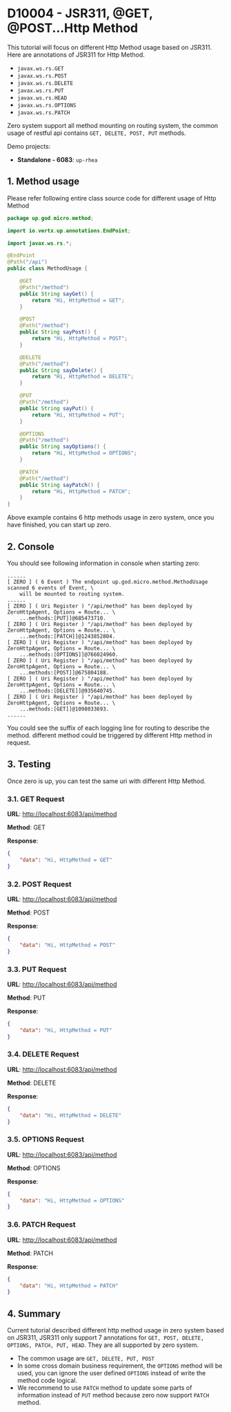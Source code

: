 # D10004 - JSR311, @GET, @POST...Http Method

This tutorial will focus on different Http Method usage based on JSR311. Here are annotations of JSR311 for Http Method.

* `javax.ws.rs.GET`
* `javax.ws.rs.POST`
* `javax.ws.rs.DELETE`
* `javax.ws.rs.PUT`
* `javax.ws.rs.HEAD`
* `javax.ws.rs.OPTIONS`
* `javax.ws.rs.PATCH`

Zero system support all method mounting on routing system, the common usage of restful api
contains `GET, DELETE, POST, PUT` methods.

Demo projects:

* **Standalone - 6083**: `up-rhea`

## 1. Method usage

Please refer following entire class source code for different usage of Http Method

```java
package up.god.micro.method;

import io.vertx.up.annotations.EndPoint;

import javax.ws.rs.*;

@EndPoint
@Path("/api")
public class MethodUsage {

    @GET
    @Path("/method")
    public String sayGet() {
        return "Hi, HttpMethod = GET";
    }

    @POST
    @Path("/method")
    public String sayPost() {
        return "Hi, HttpMethod = POST";
    }

    @DELETE
    @Path("/method")
    public String sayDelete() {
        return "Hi, HttpMethod = DELETE";
    }

    @PUT
    @Path("/method")
    public String sayPut() {
        return "Hi, HttpMethod = PUT";
    }

    @OPTIONS
    @Path("/method")
    public String sayOptions() {
        return "Hi, HttpMethod = OPTIONS";
    }

    @PATCH
    @Path("/method")
    public String sayPatch() {
        return "Hi, HttpMethod = PATCH";
    }
}
```

Above example contains 6 http methods usage in zero system, once you have finished, you can start up zero.

## 2. Console

You should see following information in console when starting zero:

```shell
......
[ ZERO ] ( 6 Event ) The endpoint up.god.micro.method.MethodUsage scanned 6 events of Event, \
    will be mounted to routing system.
......
[ ZERO ] ( Uri Register ) "/api/method" has been deployed by ZeroHttpAgent, Options = Route... \
    ...methods:[PUT]]@685473710.
[ ZERO ] ( Uri Register ) "/api/method" has been deployed by ZeroHttpAgent, Options = Route... \
    ...methods:[PATCH]]@1243852804.
[ ZERO ] ( Uri Register ) "/api/method" has been deployed by ZeroHttpAgent, Options = Route... \
    ...methods:[OPTIONS]]@766024960.
[ ZERO ] ( Uri Register ) "/api/method" has been deployed by ZeroHttpAgent, Options = Route... \
    ...methods:[POST]]@675804188.
[ ZERO ] ( Uri Register ) "/api/method" has been deployed by ZeroHttpAgent, Options = Route... \
    ...methods:[DELETE]]@935640745.
[ ZERO ] ( Uri Register ) "/api/method" has been deployed by ZeroHttpAgent, Options = Route... \
    ...methods:[GET]]@1098033693.
......
```

You could see the suffix of each logging line for routing to describe the method. different method could be triggered by
different Http method in request.

## 3. Testing

Once zero is up, you can test the same uri with different Http Method.

### 3.1. GET Request

**URL**: [http://localhost:6083/api/method](http://localhost:6083/api/method)

**Method**: GET

**Response**:

```json
{
    "data": "Hi, HttpMethod = GET"
}
```

### 3.2. POST Request

**URL**: [http://localhost:6083/api/method](http://localhost:6083/api/method)

**Method**: POST

**Response**:

```json
{
    "data": "Hi, HttpMethod = POST"
}
```

### 3.3. PUT Request

**URL**: [http://localhost:6083/api/method](http://localhost:6083/api/method)

**Method**: PUT

**Response**:

```json
{
    "data": "Hi, HttpMethod = PUT"
}
```

### 3.4. DELETE Request

**URL**: [http://localhost:6083/api/method](http://localhost:6083/api/method)

**Method**: DELETE

**Response**:

```json
{
    "data": "Hi, HttpMethod = DELETE"
}
```

### 3.5. OPTIONS Request

**URL**: [http://localhost:6083/api/method](http://localhost:6083/api/method)

**Method**: OPTIONS

**Response**:

```json
{
    "data": "Hi, HttpMethod = OPTIONS"
}
```

### 3.6. PATCH Request

**URL**: [http://localhost:6083/api/method](http://localhost:6083/api/method)

**Method**: PATCH

**Response**:

```json
{
    "data": "Hi, HttpMethod = PATCH"
}
```

## 4. Summary

Current tutorial described different http method usage in zero system based on JSR311, JSR311 only support 7 annotations
for `GET, POST, DELETE, OPTIONS, PATCH, PUT, HEAD`. They are all supported by zero system.

* The common usage are `GET, DELETE, PUT, POST`
* In some cross domain business requirement, the `OPTIONS` method will be used, you can ignore the user
  defined `OPTIONS` instead of write the method code logical.
* We recommend to use `PATCH` method to update some parts of information instead of `PUT` method because zero now
  support `PATCH` method.



